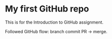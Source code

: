 ﻿# My first GitHub repo

This is for the Introduction to GitHub assignment.

Followed GitHub flow: branch  commit  PR → merge.

